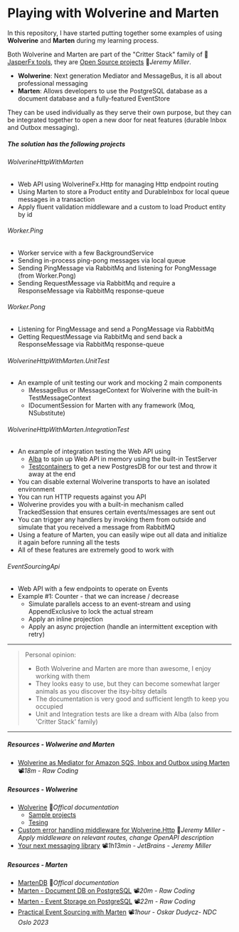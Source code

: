 # Playing with Wolverine and Marten

In this repository, I have started putting together some examples of using **Wolverine** and **Marten** during my learning process.

Both Wolverine and Marten are part of the "Critter Stack" family of 👤[JasperFx tools](https://github.com/JasperFx), they are [Open Source projects](https://jeremydmiller.com/open-source-projects) 📓*Jeremy Miller*.

- **Wolwerine**: Next generation Mediator and MessageBus, it is all about professional messaging
- **Marten**: Allows developers to use the PostgreSQL database as a document database and a fully-featured EventStore

They can be used individually as they serve their own purpose, but they can be integrated together to open a new door for neat features (durable Inbox and Outbox messaging).

##### The solution has the following projects

###### WolverineHttpWithMarten

- Web API using WolverineFx.Http for managing Http endpoint routing
- Using Marten to store a Product entity and DurableInbox for local queue messages in a transaction
- Apply fluent validation middleware and a custom to load Product entity by id

###### Worker.Ping

- Worker service with a few BackgroundService
- Sending in-process ping-pong messages via local queue
- Sending PingMessage via RabbitMq and listening for PongMessage (from Worker.Pong)
- Sending RequestMessage via RabbitMq and require a ResponseMessage via RabbitMq response-queue

###### Worker.Pong

- Listening for PingMessage and send a PongMessage via RabbitMq
- Getting RequestMessage via RabbitMq and send back a ResponseMessage via RabbitMq response-queue

###### WolverineHttpWithMarten.UnitTest

- An example of unit testing our work and mocking 2 main components
  - IMessageBus or IMessageContext for Wolverine with the built-in TestMessageContext
  - IDocumentSession for Marten with any framework (Moq, NSubstitute)

###### WolverineHttpWithMarten.IntegrationTest

- An example of integration testing the Web API using
  - [Alba](https://jasperfx.github.io/alba) to spin up Web API in memory using the built-in TestServer
  - [Testcontainers](https://github.com/19balazs86/PlayingWithTestContainers) to get a new PostgresDB for our test and throw it away at the end
- You can disable external Wolverine transports to have an isolated environment
- You can run HTTP requests against you API
- Wolverine provides you with a built-in mechanism called TrackedSession that ensures certain events/messages are sent out
- You can trigger any handlers by invoking them from outside and simulate that you received a message from RabbitMQ
- Using a feature of Marten, you can easily wipe out all data and initialize it again before running all the tests
- All of these features are extremely good to work with

###### EventSourcingApi

- Web API with a few endpoints to operate on Events
- Example #1: Counter - that we can increase / decrease
  - Simulate parallels access to an event-stream and using AppendExclusive to lock the actual stream
  - Apply an inline projection
  - Apply an async projection (handle an intermittent exception with retry)


---

> Personal opinion:
>
> - Both Wolverine and Marten are more than awesome, I enjoy working with them
> - They looks easy to use, but they can become somewhat larger animals as you discover the itsy-bitsy details
> - The documentation is very good and sufficient length to keep you occupied
> - Unit and Integration tests are like a dream with Alba (also from 'Critter Stack' family)

---

##### Resources - Wolwerine and Marten

- [Wolverine as Mediator for Amazon SQS, Inbox and Outbox using Marten](https://youtu.be/YlG3bnJ7yCc) 📽*18m -* *Raw Coding* 

##### Resources - Wolwerine

- [Wolverine](https://wolverine.netlify.app) 📓*Offical documentation*
  - [Sample projects](https://wolverine.netlify.app/guide/samples.html)
  - [Tesing](https://wolverine.netlify.app/guide/testing.html)
- [Custom error handling middleware for Wolverine.Http](https://jeremydmiller.com/2023/06/28/custom-error-handling-middleware-for-wolverine-http) 📓*Jeremy Miller - Apply middleware on relevant routes, change OpenAPI description*
- [Your next messaging library](https://youtu.be/EGwepoGG0CM) 📽️*1h13min - JetBrains - Jeremy Miller*

##### Resources - Marten

- [MartenDB](https://martendb.io) 📓*Offical documentation*
- [Marten - Document DB on PostgreSQL](https://youtu.be/lgd_HxGBa-U) 📽️*20m - Raw Coding*
- [Marten - Event Storage on PostgreSQL](https://youtu.be/z0DLQ6MDH5A) 📽️*22m - Raw Coding*
- [Practical Event Sourcing with Marten](https://youtu.be/jnDchr5eabI) 📽️*1hour - Oskar Dudycz- NDC Oslo 2023*